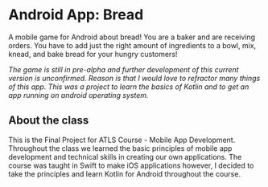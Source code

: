 # Android App: Bread
A mobile game for Android about bread!
You are a baker and are receiving orders. You have to add just the right amount of ingredients to a bowl, mix, knead, and bake bread for your hungry customers! 

*The game is still in pre-alpha and further development of this current version is unconfirmed. Reason is that I would love to refractor many things of this app. This was a project to learn the basics of Kotlin and to get an app running on android operating system.*

## About the class
This is the Final Project for ATLS Course - Mobile App Development. Throughout the class we learned the basic principles of mobile app development and technical skills in creating our own applications. The course was taught in Swift to make iOS applications however, I decided to take the principles and learn Kotlin for Android throughout the course. 
